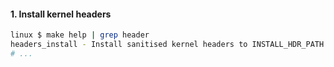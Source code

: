 
#### 1. Install kernel headers

```bash
linux $ make help | grep header
headers_install - Install sanitised kernel headers to INSTALL_HDR_PATH
# ...
```

